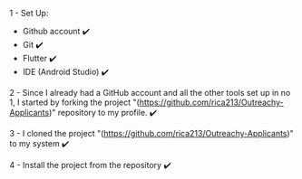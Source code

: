 1 - Set Up: 
- Github account ✔️
- Git ✔️
- Flutter ✔️
- IDE (Android Studio) ✔️

2 - Since I already had a GitHub account and all the other tools set up in no 1,  I started by forking the project "(https://github.com/rica213/Outreachy-Applicants)" repository to my profile. ✔️

3 - I cloned the project "(https://github.com/rica213/Outreachy-Applicants)"  to my system ✔️

4 - Install the project from the repository ✔️
